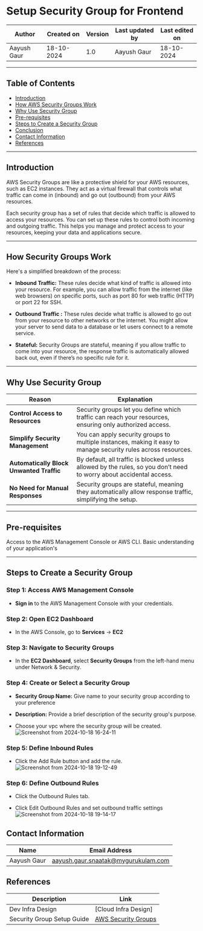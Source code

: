 # Setup Security Group for Frontend

| Author      | Created on   | Version | Last updated by | Last edited on  |
|-------------|--------------|---------|-----------------|-----------------|
| Aayush Gaur  | 18-10-2024   | 1.0     | Aayush Gaur      | 18-10-2024      |

***
## Table of Contents
+ [Introduction](#Introduction)
+ [How AWS Security Groups Work](#How-Do-AWS-Security-Groups-Work)
+ [Why Use Security Group](#Why-Use-Security-Group)
+ [Pre-requisites](#Pre-requisites)
+ [Steps to Create a Security Group](#Steps-to-Create-a-Security-Group)
+ [Conclusion](#Conclusion)
+ [Contact Information](#Contact-Information)
+ [References](#References)
  
***
## Introduction

AWS Security Groups are like a protective shield for your AWS resources, such as EC2 instances. They act as a virtual firewall that controls what traffic can come in (inbound) and go out (outbound) from your AWS resources.

Each security group has a set of rules that decide which traffic is allowed to access your resources. You can set up these rules to control both incoming and outgoing traffic. This helps you manage and protect access to your resources, keeping your data and applications secure.

***

## How Security Groups Work

Here's a simplified breakdown of the process:

- **Inbound Traffic:** These rules decide what kind of traffic is allowed into your resource. For example, you can allow traffic from the internet (like web browsers) on specific ports, such as port 80 for web traffic (HTTP) or port 22 for SSH.

- **Outbound Traffic :** These rules decide what traffic is allowed to go out from your resource to other networks or the internet. You might allow your server to send data to a database or let users connect to a remote service.

- **Stateful:** Security Groups are stateful, meaning if you allow traffic to come into your resource, the response traffic is automatically allowed back out, even if there’s no specific rule for it.

***
## Why Use Security Group

| **Reason**                     | **Explanation**                                                                                 |
|---------------------------------|-----------------------------------------------------------------------------------------------|
| **Control Access to Resources**  | Security groups let you define which traffic can reach your resources, ensuring only authorized access. |
| **Simplify Security Management** | You can apply security groups to multiple instances, making it easy to manage security rules across resources. |
| **Automatically Block Unwanted Traffic** | By default, all traffic is blocked unless allowed by the rules, so you don’t need to worry about accidental access. |
| **No Need for Manual Responses** | Security groups are stateful, meaning they automatically allow response traffic, simplifying the setup. |


***

## Pre-requisites
Access to the AWS Management Console or AWS CLI.
Basic understanding of your application's

***
## Steps to Create a Security Group 

### Step 1: Access AWS Management Console
- **Sign in** to the AWS Management Console with your credentials.

### Step 2: Open EC2 Dashboard
- In the AWS Console, go to **Services** → **EC2**

### Step 3: Navigate to Security Groups
- In the **EC2 Dashboard**, select **Security Groups** from the left-hand menu under Network & Security.

### Step 4: Create or Select a Security Group
- **Security Group Name:**  Give name to your security group according to your preference

- **Description:** Provide a brief description of the security group's purpose.

- Choose your vpc where the security group will be created.
![Screenshot from 2024-10-18 16-24-11](https://github.com/user-attachments/assets/feca385a-1c61-4177-87af-c436072ca325)

### Step 5: Define Inbound Rules
- Click the Add Rule button and add the rule.
![Screenshot from 2024-10-18 19-12-49](https://github.com/user-attachments/assets/29c96e33-7897-4f89-90b9-4f8b9a0b35cd)

### Step 6: Define Outbound Rules
- Click the Outbound Rules tab.

- Click Edit Outbound Rules and set outbound traffic settings
![Screenshot from 2024-10-18 19-14-17](https://github.com/user-attachments/assets/4833ae04-38b7-417b-81ab-33b01d1f66a6)

## Contact Information

| Name       | Email Address                              |
|------------|--------------------------------------------|
| Aayush Gaur | aayush.gaur.snaatak@mygurukulam.com       |

## References

| Description               | Link                                                                 |
|---------------------------|----------------------------------------------------------------------|
| Dev Infra Design           | [Cloud Infra Design]
| Security Group Setup Guide | [AWS Security Groups](https://docs.aws.amazon.com/vpc/latest/userguide/vpc-security-groups.html) |





